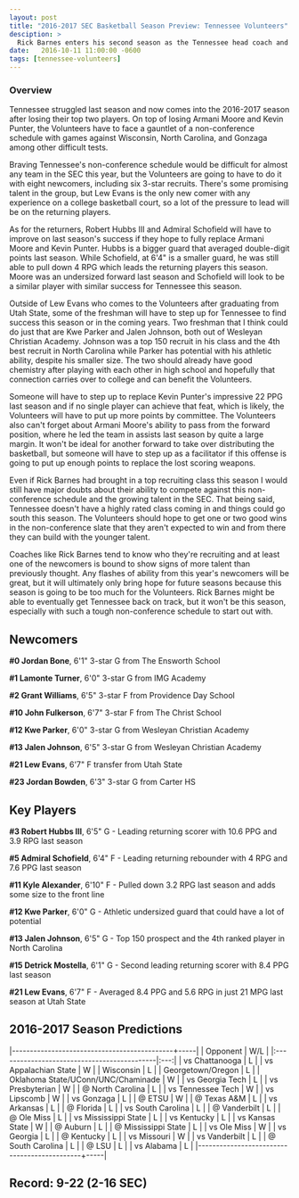 ```yaml
---
layout: post
title: "2016-2017 SEC Basketball Season Preview: Tennessee Volunteers"
desciption: >
  Rick Barnes enters his second season as the Tennessee head coach and has quite a challenge with a brutal non-conference schedule and untested newcomers.
date:   2016-10-11 11:00:00 -0600
tags: [tennessee-volunteers]
---
```

### Overview
Tennessee struggled last season and now comes into the 2016-2017 season after losing their top two players. On top of losing Armani Moore and Kevin Punter, the Volunteers have to face a gauntlet of a non-conference schedule with games against Wisconsin, North Carolina, and Gonzaga among other difficult tests.

Braving Tennessee's non-conference schedule would be difficult for almost any team in the SEC this year, but the Volunteers are going to have to do it with eight newcomers, including six 3-star recruits. There's some promising talent in the group, but Lew Evans is the only new comer with any experience on a college basketball court, so a lot of the pressure to lead will be on the returning players.

As for the returners, Robert Hubbs III and Admiral Schofield will have to improve on last season's success if they hope to fully replace Armani Moore and Kevin Punter. Hubbs is a bigger guard that averaged double-digit points last season. While Schofield, at 6'4" is a smaller guard, he was still able to pull down 4 RPG which leads the returning players this season. Moore was an undersized forward last season and Schofield will look to be a similar player with similar success for Tennessee this season.

Outside of Lew Evans who comes to the Volunteers after graduating from Utah State, some of the freshman will have to step up for Tennessee to find success this season or in the coming years. Two freshman that I think could do just that are Kwe Parker and Jalen Johnson, both out of Wesleyan Christian Academy. Johnson was a top 150 recruit in his class and the 4th best recruit in North Carolina while Parker has potential with his athletic ability, despite his smaller size. The two should already have good chemistry after playing with each other in high school and hopefully that connection carries over to college and can benefit the Volunteers.

Someone will have to step up to replace Kevin Punter's impressive 22 PPG last season and if no single player can achieve that feat, which is likely, the Volunteers will have to put up more points by committee. The Volunteers also can't forget about Armani Moore's ability to pass from the forward position, where he led the team in assists last season by quite a large margin. It won't be ideal for another forward to take over distributing the basketball, but someone will have to step up as a facilitator if this offense is going to put up enough points to replace the lost scoring weapons.

Even if Rick Barnes had brought in a top recruiting class this season I would still have major doubts about their ability to compete against this non-conference schedule and the growing talent in the SEC. That being said, Tennessee doesn't have a highly rated class coming in and things could go south this season. The Volunteers should hope to get one or two good wins in the non-conference slate that they aren't expected to win and from there they can build with the younger talent.

Coaches like Rick Barnes tend to know who they're recruiting and at least one of the newcomers is bound to show signs of more talent than previously thought. Any flashes of ability from this year's newcomers will be great, but it will ultimately only bring hope for future seasons because this season is going to be too much for the Volunteers. Rick Barnes might be able to eventually get Tennessee back on track, but it won't be this season, especially with such a tough non-conference schedule to start out with.


## Newcomers

**\#0 Jordan Bone**, 6'1" 3-star G from The Ensworth School

**\#1 Lamonte Turner**, 6'0" 3-star G from IMG Academy

**\#2 Grant Williams**, 6'5" 3-star F from Providence Day School

**\#10 John Fulkerson**, 6'7" 3-star F from The Christ School

**\#12 Kwe Parker**, 6'0" 3-star G from Wesleyan Christian Academy

**\#13 Jalen Johnson**, 6'5" 3-star G from Wesleyan Christian Academy

**\#21 Lew Evans**, 6'7" F transfer from Utah State

**\#23 Jordan Bowden**, 6'3" 3-star G from Carter HS


## Key Players

**\#3 Robert Hubbs III**, 6'5" G - Leading returning scorer with 10.6 PPG and 3.9 RPG last season

**\#5 Admiral Schofield**, 6'4" F - Leading returning rebounder with 4 RPG and 7.6 PPG last season

**\#11 Kyle Alexander**, 6'10" F - Pulled down 3.2 RPG last season and adds some size to the front line

**\#12 Kwe Parker**, 6'0" G - Athletic undersized guard that could have a lot of potential

**\#13 Jalen Johnson**, 6'5" G - Top 150 prospect and the 4th ranked player in North Carolina

**\#15 Detrick Mostella**, 6'1" G - Second leading returning scorer with 8.4 PPG last season

**\#21 Lew Evans**, 6'7" F - Averaged 8.4 PPG and 5.6 RPG in just 21 MPG last season at Utah State


## 2016-2017 Season Predictions

|---------------------------------------------+-----|
| Opponent                                    | W/L |
|:--------------------------------------------|:---:|
| vs Chattanooga                              | L   |
| vs Appalachian State                        | W   |
| Wisconsin                                   | L   |
| Georgetown/Oregon                           | L   |
| Oklahoma State/UConn/UNC/Chaminade          | W   |
| vs Georgia Tech                             | L   |
| vs Presbyterian                             | W   |
| @ North Carolina                            | L   |
| vs Tennessee Tech                           | W   |
| vs Lipscomb                                 | W   |
| vs Gonzaga                                  | L   |
| @ ETSU                                      | W   |
| @ Texas A&M                                 | L   |
| vs Arkansas                                 | L   |
| @ Florida                                   | L   |
| vs South Carolina                           | L   |
| @ Vanderbilt                                | L   |
| @ Ole Miss                                  | L   |
| vs Mississippi State                        | L   |
| vs Kentucky                                 | L   |
| vs Kansas State                             | W   |
| @ Auburn                                    | L   |
| @ Mississippi State                         | L   |
| vs Ole Miss                                 | W   |
| vs Georgia                                  | L   |
| @ Kentucky                                  | L   |
| vs Missouri                                 | W   |
| vs Vanderbilt                               | L   |
| @ South Carolina                            | L   |
| @ LSU                                       | L   |
| vs Alabama                                  | L   |
|---------------------------------------------+-----|

## Record: 9-22 (2-16 SEC)
